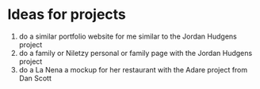 # Ideas for projects

1. do a similar portfolio website for me similar to the Jordan Hudgens project 
2. do a family or Niletzy personal or family page with the Jordan Hudgens project
3. do a La Nena a mockup for her restaurant with the Adare project from Dan Scott  